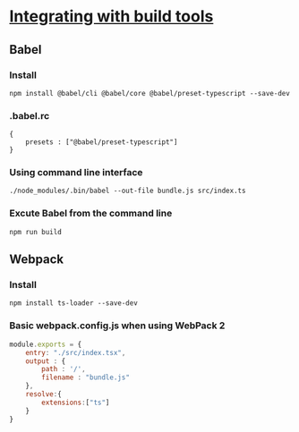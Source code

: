 # [Integrating with build tools](https://www.typescriptlang.org/docs/handbook/integrating-with-build-tools.html)
## Babel
### Install
```console
npm install @babel/cli @babel/core @babel/preset-typescript --save-dev
```
### .babel.rc
```console
{
    presets : ["@babel/preset-typescript"]
}
```

### Using command line interface
```console
./node_modules/.bin/babel --out-file bundle.js src/index.ts
```

### Excute Babel from the command line
```console
npm run build
```

## Webpack
### Install
```console
npm install ts-loader --save-dev
```

### Basic webpack.config.js when using WebPack 2
```javascript
module.exports = {
    entry: "./src/index.tsx",
    output : {
        path : '/',
        filename : "bundle.js"
    },
    resolve:{
        extensions:["ts"]
    }
}
```
